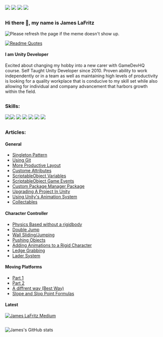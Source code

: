 <a href="https://jameslafritz.intensive.gamedevhq.com/"><img src="https://img.shields.io/badge/Portfolio-21759B?style=for-the-badge&logo=wordpress&logoColor=white"/></a>
<a href="https://www.linkedin.com/in/james-lafritz/"><img src="https://img.shields.io/badge/LinkedIn-0077B5?style=for-the-badge&logo=linkedin&logoColor=white"/></a> 
<a href="https://ktmarine1999.medium.com/"><img src="https://img.shields.io/badge/Articles-12100E?style=for-the-badge&logo=medium&logoColor=white"/></a>
<a href="https://ktmarine1999.itch.io/"><img src="https://img.shields.io/badge/itch.io-FA5C5C?style=for-the-badge&logo=Itch.io&logoColor=white"/></a>
##
### Hi there 👋, my name is James LaFritz
<img src='https://random-memer.herokuapp.com/' title="Meme" alt="Please refresh the page if the meme doesn't show up.">

[![Readme Quotes](https://quotes-github-readme.vercel.app/api?type=horizontal)](https://github.com/piyushsuthar/github-readme-quotes)

#### I am Unity Developer
Excited about changing my hobby into a new carer with GameDevHQ course. Self Taught Unity Developer since 2010. Proven ability to work independently or in a team as well as maintaining high levels of productivity is looking for a quality workplace that is conducive to my skill set while also allowing for individual and company advancement that harbors growth within the field. 


##
### Skills: 
<img src="https://img.shields.io/badge/Unity-000000?style=for-the-badge&logo=unity&logoColor=white"/><img src="https://img.shields.io/badge/Git-F05032?style=for-the-badge&logo=git&logoColor=white"/>
<img src="https://img.shields.io/badge/C%23-239120?style=for-the-badge&logo=c-sharp&logoColor=white"/>
<img src="https://img.shields.io/badge/Game Programming-239120?style=for-the-badge"/>
<img src="https://img.shields.io/badge/Object Oriented Programming (OOP)-239120?style=for-the-badge"/>
<img src="https://img.shields.io/badge/Design Principles-239120?style=for-the-badge"/>
<img src="https://img.shields.io/badge/SOLID Design Principles-239120?style=for-the-badge"/>

##
### Articles:
#### General
* [Singleton Pattern](https://blog.devgenius.io/game-programming-pattern-singleton-4a0070ca489b)
* [Using Git](https://ktmarine1999.medium.com/setting-up-git-for-unity-2b6b3622afac)
* [More Productive Layout](https://ktmarine1999.medium.com/more-productive-editor-layout-in-unity-c9071f989c4f)
* [Custome Attributes](https://blog.devgenius.io/making-the-inspector-look-better-175baf39ada0)
* [ScriptableObject Variables](https://blog.devgenius.io/script-communication-in-unity-using-scriptable-objects-ad2ef0d99c59)
* [ScriptableObject Game Events](https://blog.devgenius.io/scriptableobject-game-events-1f3401bbde72)
* [Custom Package Manager Package](https://blog.devgenius.io/creating-custom-packages-for-use-in-unity-7dfbaa49e4b4)
* [Upgrading A Project In Unity](https://blog.devgenius.io/upgrading-a-project-77deff090cdd)
* [Using Unity's Animation System](https://blog.devgenius.io/using-the-unity-animation-system-2fe137a56008)
* [Collectables](https://blog.devgenius.io/creating-collectables-in-unity-3291e6b96521)

#### Character Controller
* [Physics Based without a rigidbody](https://blog.devgenius.io/creating-a-physics-based-character-controller-in-unity-54ac9a23e2b3)
* [Double Jump](https://blog.devgenius.io/how-to-add-double-jump-to-your-game-a9ae11b7df5e)
* [Wall Sliding/Jumping](https://blog.devgenius.io/wall-jumping-sliding-in-unity-296bb75a539)
* [Pushing Objects](https://blog.devgenius.io/pushing-objects-in-unity-to-complete-puzzles-8181fd4a77d1)
* [Adding Animations to a Rigid Character](https://blog.devgenius.io/adding-animations-to-a-rigged-character-in-unity-c47b291a829f)
* [Ledge Grabbing](https://blog.devgenius.io/completing-the-ledge-grabbing-system-9a4fef94be3b)
* [Lader System](https://blog.devgenius.io/ladder-system-22ed1a5bb8a8)

#### Moving Platforms
* [Part 1](https://blog.devgenius.io/moving-platforms-in-unity-4d7299b2d013)
* [Part 2](https://blog.devgenius.io/moving-platform-part-2-71b3addbc462)
* [A diffrent way (Best Way)](https://blog.devgenius.io/moving-platform-a-different-way-ce5992cc8dec)
* [Slope and Slop Point Formulas](https://blog.devgenius.io/slope-formula-and-slop-point-formula-16f2496dbb86)


#### Latest
[![James LaFritz Medium](https://github-readme-medium-silk.vercel.app/?username=@ktmarine1999)](https://medium.com/@ktmarine1999)

##  
![James's GitHub stats](https://github-readme-stats-blush-omega.vercel.app/api?username=JamesLaFritz&show_icons=true&theme=dark)

<!---
JamesLaFritz/JamesLaFritz is a ✨ special ✨ repository because its `README.md` (this file) appears on your GitHub profile.
You can click the Preview link to take a look at your changes.
<a href=""><img src=""/></a>
All inbuilt themes :-

dark, radical, merko, gruvbox, tokyonight, onedark, cobalt, synthwave, highcontrast, dracula

--->
